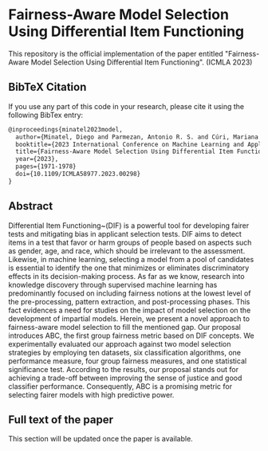# Fairness-Aware Model Selection Using Differential Item Functioning

This repository is the official implementation of the paper entitled "Fairness-Aware Model Selection Using Differential Item Functioning". (ICMLA 2023)

## BibTeX Citation

If you use any part of this code in your research, please cite it using the following BibTex entry:

```latex
@inproceedings{minatel2023model,
  author={Minatel, Diego and Parmezan, Antonio R. S. and Cúri, Mariana and De Andrade Lopes, Alneu},
  booktitle={2023 International Conference on Machine Learning and Applications (ICMLA)}, 
  title={Fairness-Aware Model Selection Using Differential Item Functioning}, 
  year={2023},
  pages={1971-1978}
  doi={10.1109/ICMLA58977.2023.00298}
}
```

## Abstract

Differential Item Functioning~(DIF) is a powerful tool for developing fairer tests and mitigating bias in applicant selection tests. DIF aims to detect items in a test that favor or harm groups of people based on aspects such as gender, age, and race, which should be irrelevant to the assessment. Likewise, in machine learning, selecting a model from a pool of candidates is essential to identify the one that minimizes or eliminates discriminatory effects in its decision-making process. As far as we know, research into knowledge discovery through supervised machine learning has predominantly focused on including fairness notions at the lowest level of the pre-processing, pattern extraction, and post-processing phases. This fact evidences a need for studies on the impact of model selection on the development of impartial models. Herein, we present a novel approach to fairness-aware model selection to fill the mentioned gap. Our proposal introduces ABC, the first group fairness metric based on DIF concepts. We experimentally evaluated our approach against two model selection strategies by employing ten datasets, six classification algorithms, one performance measure, four group fairness measures, and one statistical significance test. According to the results, our proposal stands out for achieving a trade-off between improving the sense of justice and good classifier performance. Consequently, ABC is a promising metric for selecting fairer models with high predictive power.

## Full text of the paper

This section will be updated once the paper is available.
